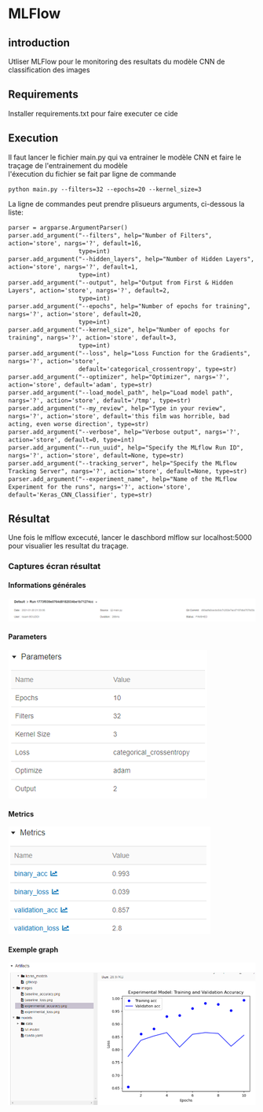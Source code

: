 # MLFlow  
  
## introduction  
Utliser MLFlow pour le monitoring des resultats du modèle CNN de classification des images  
  
## Requirements  
Installer requirements.txt pour faire executer ce cide  
  
## Execution  
Il faut lancer le fichier main.py qui va entrainer le modèle CNN et faire le traçage de l'entrainement du modèle  
l'éxecution du fichier se fait par ligne de commande  

```
python main.py --filters=32 --epochs=20 --kernel_size=3  
```

La ligne de commandes peut prendre plisueurs arguments, ci-dessous la liste:  
```
parser = argparse.ArgumentParser()
parser.add_argument("--filters", help="Number of Filters", action='store', nargs='?', default=16,
                    type=int)
parser.add_argument("--hidden_layers", help="Number of Hidden Layers", action='store', nargs='?', default=1,
                    type=int)
parser.add_argument("--output", help="Output from First & Hidden Layers", action='store', nargs='?', default=2,
                    type=int)
parser.add_argument("--epochs", help="Number of epochs for training", nargs='?', action='store', default=20,
                    type=int)
parser.add_argument("--kernel_size", help="Number of epochs for training", nargs='?', action='store', default=3,
                    type=int)
parser.add_argument("--loss", help="Loss Function for the Gradients", nargs='?', action='store',
                    default='categorical_crossentropy', type=str)
parser.add_argument("--optimizer", help="Optimizer", nargs='?', action='store', default='adam', type=str)
parser.add_argument("--load_model_path", help="Load model path", nargs='?', action='store', default='/tmp', type=str)
parser.add_argument("--my_review", help="Type in your review", nargs='?', action='store', default='this film was horrible, bad acting, even worse direction', type=str)
parser.add_argument("--verbose", help="Verbose output", nargs='?', action='store', default=0, type=int)
parser.add_argument("--run_uuid", help="Specify the MLflow Run ID", nargs='?', action='store', default=None, type=str)
parser.add_argument("--tracking_server", help="Specify the MLflow Tracking Server", nargs='?', action='store', default=None, type=str)
parser.add_argument("--experiment_name", help="Name of the MLflow Experiment for the runs", nargs='?', action='store', default='Keras_CNN_Classifier', type=str)
```

## Résultat  
Une fois le mlflow excecuté, lancer le daschbord mlflow sur localhost:5000 pour visualier les resultat du traçage.  
  
### Captures écran résultat  
#### Informations générales  
![Informations Generales](results/screenshots/1.png)  

#### Parameters  
![Parameters](results/screenshots/2.png)  

#### Metrics  
![Metrics](results/screenshots/3.png)  

#### Exemple graph  
![Graph](results/screenshots/4.png)  

